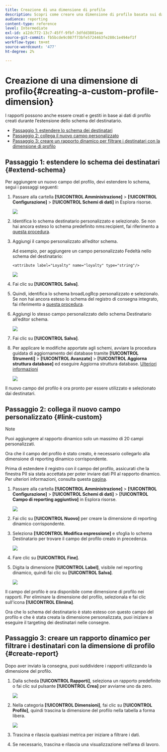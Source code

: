 ```yaml
---
title: Creazione di una dimensione di profilo
description: Scopri come creare una dimensione di profilo basata sui dati di profilo.
audience: reporting
content-type: reference
level: Intermediate
exl-id: a12dc772-13c7-45ff-9fbf-3dfdd3801eae
source-git-commit: fb5bcde9c087f73bfe5724463fe280c1e494ef1f
workflow-type: tm+mt
source-wordcount: '477'
ht-degree: 2%

---
```


# Creazione di una dimensione di profilo{#creating-a-custom-profile-dimension}

I rapporti possono anche essere creati e gestiti in base ai dati di profilo creati durante l’estensione dello schema del destinatario.

* [Passaggio 1: estendere lo schema dei destinatari](##extend-schema)
* [Passaggio 2: collega il nuovo campo personalizzato](#link-custom)
* [Passaggio 3: creare un rapporto dinamico per filtrare i destinatari con la dimensione di profilo](#create-report)

## Passaggio 1: estendere lo schema dei destinatari {#extend-schema}

Per aggiungere un nuovo campo del profilo, devi estendere lo schema, segui i passaggi seguenti:

1. Passare alla cartella **[!UICONTROL Amministrazione]** > **[!UICONTROL Configurazione]** > **[!UICONTROL Schemi di dati]** in Esplora risorse.

   ![](assets/custom_field_1.png)

1. Identifica lo schema destinatario personalizzato e selezionalo. Se non hai ancora esteso lo schema predefinito nms:recipient, fai riferimento a [questa procedura](https://experienceleague.adobe.com/en/docs/campaign/campaign-v8/developer/shemas-forms/extend-schema).

1. Aggiungi il campo personalizzato all’editor schema.

   Ad esempio, per aggiungere un campo personalizzato Fedeltà nello schema del destinatario:

   ```
   <attribute label="Loyalty" name="loyalty" type="string"/>
   ```

   ![](assets/custom_field_2.png)

1. Fai clic su **[!UICONTROL Salva]**.

1. Quindi, identifica lo schema broadLogRcp personalizzato e selezionalo. Se non hai ancora esteso lo schema del registro di consegna integrato, fai riferimento a [questa procedura](https://experienceleague.adobe.com/en/docs/campaign/campaign-v8/developer/shemas-forms/extend-schema).

1. Aggiungi lo stesso campo personalizzato dello schema Destinatario all’editor schema.

   ![](assets/custom_field_3.png)

1. Fai clic su **[!UICONTROL Salva]**.

1. Per applicare le modifiche apportate agli schemi, avviare la procedura guidata di aggiornamento del database tramite **[!UICONTROL Strumenti]** > **[!UICONTROL Avanzate]** > **[!UICONTROL Aggiorna struttura database]** ed eseguire Aggiorna struttura database. [Ulteriori informazioni](https://experienceleague.adobe.com/en/docs/campaign/campaign-v8/developer/shemas-forms/update-database-structure)

   ![](assets/custom_field_4.png)

Il nuovo campo del profilo è ora pronto per essere utilizzato e selezionato dai destinatari.

## Passaggio 2: collega il nuovo campo personalizzato {#link-custom}

>[!NOTE]
>
> Puoi aggiungere al rapporto dinamico solo un massimo di 20 campi personalizzati.

Ora che il campo del profilo è stato creato, è necessario collegarlo alla dimensione di reporting dinamico corrispondente.

Prima di estendere il registro con il campo del profilo, assicurati che la finestra PII sia stata accettata per poter inviare dati PII al rapporto dinamico. Per ulteriori informazioni, consulta questa [pagina](pii-agreement.md).

1. Passare alla cartella **[!UICONTROL Amministrazione]** > **[!UICONTROL Configurazione]** > **[!UICONTROL Schemi di dati]** > **[!UICONTROL Campo di reporting aggiuntivo]** in Esplora risorse.

   ![](assets/custom_field_5.png)

1. Fai clic su **[!UICONTROL Nuovo]** per creare la dimensione di reporting dinamico corrispondente.

1. Seleziona **[!UICONTROL Modifica espressione]** e sfoglia lo schema Destinatario per trovare il campo del profilo creato in precedenza.

   ![](assets/custom_field_6.png)

1. Fare clic su **[!UICONTROL Fine]**.

1. Digita la dimensione **[!UICONTROL Label]**, visibile nel reporting dinamico, quindi fai clic su **[!UICONTROL Salva]**.

   ![](assets/custom_field_7.png)

Il campo del profilo è ora disponibile come dimensione di profilo nei rapporti. Per eliminare la dimensione del profilo, selezionala e fai clic sull&#39;icona **[!UICONTROL Elimina]**.

Ora che lo schema del destinatario è stato esteso con questo campo del profilo e che è stata creata la dimensione personalizzata, puoi iniziare a eseguire il targeting dei destinatari nelle consegne.

## Passaggio 3: creare un rapporto dinamico per filtrare i destinatari con la dimensione di profilo {#create-report}

Dopo aver inviato la consegna, puoi suddividere i rapporti utilizzando la dimensione del profilo.

1. Dalla scheda **[!UICONTROL Rapporti]**, seleziona un rapporto predefinito o fai clic sul pulsante **[!UICONTROL Crea]** per avviarne uno da zero.

   ![](assets/custom_field_8.png)

1. Nella categoria **[!UICONTROL Dimensioni]**, fai clic su **[!UICONTROL Profilo]**, quindi trascina la dimensione del profilo nella tabella a forma libera.

   ![](assets/custom_field_9.png)

1. Trascina e rilascia qualsiasi metrica per iniziare a filtrare i dati.

1. Se necessario, trascina e rilascia una visualizzazione nell’area di lavoro.


